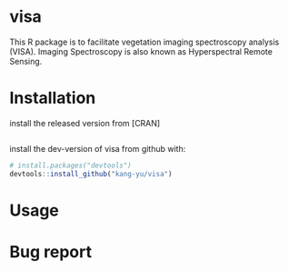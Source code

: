# visa
This R package is to facilitate vegetation imaging spectroscopy analysis (VISA). Imaging Spectroscopy is also known as Hyperspectral Remote Sensing. 


# Installation

install the released version from [CRAN]

``` r
``` 

install the dev-version of visa from github with:
``` r
# install.packages("devtools")
devtools::install_github("kang-yu/visa")
``` 

# Usage


# Bug report

